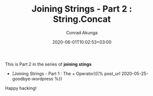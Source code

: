 ﻿---
title: "Joining Strings - Part 2 : String.Concat"
date: 2020-06-01T10:02:53+03:00
author: Conrad Akunga
layout: post
categories:
  - .NET
  - Under The Hood
---

This is Part 2 in the series of **joining stings**

* [Joining Strings - Part 1 : The + Operator]({% post_url 2020-05-25-goodbye-wordpress %})



Happy hacking!